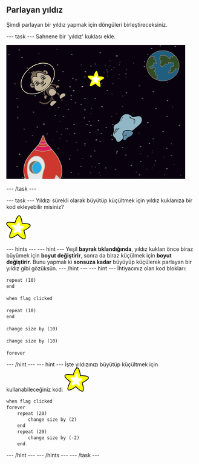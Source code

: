 ## Parlayan yıldız

Şimdi parlayan bir yıldız yapmak için döngüleri birleştireceksiniz.

\--- task \--- Sahnene bir 'yıldız' kuklası ekle.

![Bir yıldız kuklası ekleme](images/space-star-sprite.png)

\--- /task \---

\--- task \--- Yıldızı sürekli olarak büyütüp küçültmek için yıldız kuklanıza bir kod ekleyebilir misiniz?

![Parlayan bir yıldızı test etme](images/sprite-star.png)

\--- hints \--- \--- hint \--- Yeşil **bayrak tıklandığında**, yıldız kuklan önce biraz büyümek için **boyut değiştirir**, sonra da biraz küçülmek için **boyut değiştirir**. Bunu yapmalı ki **sonsuza kadar** büyüyüp küçülerek parlayan bir yıldız gibi gözüksün. \--- /hint \--- \--- hint \--- İhtiyacınız olan kod blokları:

```blocks3
repeat (10)
end

when flag clicked

repeat (10)
end

change size by (10)

change size by (10)

forever
```

\--- /hint \--- \--- hint \--- İşte yıldızınızı büyütüp küçültmek için kullanabileceğiniz kod: ![Yıldız kuklası](images/sprite-star.png)

```blocks3
when flag clicked
forever
    repeat (20)
        change size by (2)
    end
    repeat (20)
        change size by (-2)
    end

```

\--- /hint \--- \--- /hints \--- \--- /task \---